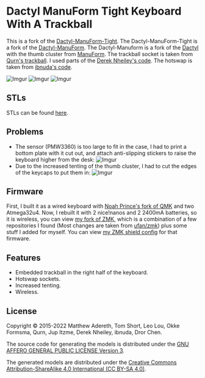 # Dactyl ManuForm Tight Keyboard With A Trackball

This is a fork of the [Dactyl-ManuForm-Tight](https://github.com/okke-formsma/dactyl-manuform-tight). The Dactyl-ManuForm-Tight is a fork of the [Dactyl-ManuForm](https://github.com/tshort/dactyl-keyboard). The Dactyl-Manuform is a fork of the [Dactyl](https://github.com/adereth/dactyl-keyboard) with the thumb cluster from [ManuForm](https://github.com/jeffgran/ManuForm).
The trackball socket is taken from [Qurn's trackball](https://gitlab.com/keyboards1/dm_r_track/-/tree/master).
I used parts of the [Derek Nheiley's code](https://github.com/dereknheiley/dactyl-manuform-tight).
The hotswap is taken from [ibnuda's code](https://github.com/ibnuda/dactyl-keyboard/tree/hotswap).

![Imgur](https://i.imgur.com/wm7Yq1O.jpg)
![Imgur](https://i.imgur.com/fzT6SjV.jpg)
![Imgur](https://i.imgur.com/2P6wJYQ.jpg)

## STLs
STLs can be found [here](https://github.com/drorchen/dactyl-manuform-tight-trackball-stls).

## Problems
- The sensor (PMW3360) is too large to fit in the case, I had to print a bottom plate with it cut out, and attach anti-slipping stickers to raise the keyboard higher from the desk:
![Imgur](https://i.imgur.com/esv2Nww.jpg)
- Due to the increased tenting of the thumb cluster, I had to cut the edges of the keycaps to put them in:
![Imgur](https://i.imgur.com/sQflYZF.jpg)

## Firmware
First, I built it as a wired keyboard with [Noah Prince's fork of QMK](https://github.com/noahprince22/qmk_firmware/tree/trackball) and two Atmega32u4.
Now, I rebuilt it with 2 nice!nanos and 2 2400mA batteries, so it is wireless, you can view [my fork of ZMK](https://github.com/drorchen/zmk/tree/trackball-support), which is a combination of a few repositories I found (Most changes are taken from [ufan/zmk](https://github.com/ufan/zmk/tree/support-trackball)) plus some stuff I added for myself. You can view [my ZMK shield config](https://github.com/drorchen/tracktyl-zmk-config/tree/tracktyl) for that firmware.

## Features
- Embedded trackball in the right half of the keyboard.
- Hotswap sockets.
- Increased tenting.
- Wireless.

## License

Copyright © 2015-2022 Matthew Adereth, Tom Short, Leo Lou, Okke Formsma, Qurn, Jup Itzme, Derek Nheiley, ibnuda, Dror Chen.

The source code for generating the models is distributed under the [GNU AFFERO GENERAL PUBLIC LICENSE Version 3](LICENSE).

The generated models are distributed under the [Creative Commons Attribution-ShareAlike 4.0 International (CC BY-SA 4.0)](LICENSE-models).

